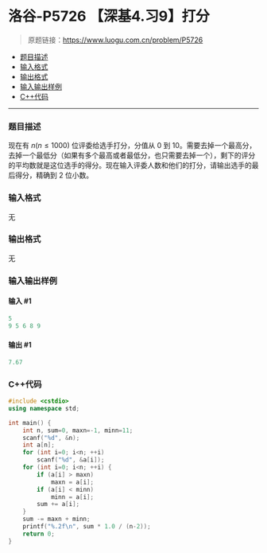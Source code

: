 # 洛谷-P5726 【深基4.习9】打分

> 原题链接：https://www.luogu.com.cn/problem/P5726

- [题目描述](#题目描述)
- [输入格式](#输入格式)
- [输出格式](#输出格式)
- [输入输出样例](#输入输出样例)
- [C++代码](#C++代码)

---

### <a name="题目描述">题目描述</a>

现在有 $n(n \le 1000)$ 位评委给选手打分，分值从 0 到 10。需要去掉一个最高分，去掉一个最低分（如果有多个最高或者最低分，也只需要去掉一个），剩下的评分的平均数就是这位选手的得分。现在输入评委人数和他们的打分，请输出选手的最后得分，精确到 2 位小数。

### <a name="输入格式">输入格式</a>

无

### <a name="输出格式">输出格式</a>

无

### <a name="输入输出样例">输入输出样例</a>

#### 输入 #1

```c++
5
9 5 6 8 9
```

#### 输出 #1

```c++
7.67
```

### <a name="C++代码">C++代码</a>

```c++
#include <cstdio>
using namespace std;

int main() {
    int n, sum=0, maxn=-1, minn=11;
    scanf("%d", &n);
    int a[n];
    for (int i=0; i<n; ++i)
        scanf("%d", &a[i]);
    for (int i=0; i<n; ++i) {
        if (a[i] > maxn)
            maxn = a[i];
        if (a[i] < minn)
            minn = a[i];
        sum += a[i];
    }
    sum -= maxn + minn;
    printf("%.2f\n", sum * 1.0 / (n-2));
    return 0;
}
```